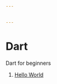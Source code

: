 ```yaml
---


---
```

<h1 id="dart--">Dart</h1>
<p>Dart for beginners</p>
<ol>
<li><a href="https://github.com/shfaizan/dart_programming/blob/master/hello.dart">Hello World</a></li>
</ol>

 

